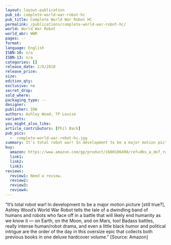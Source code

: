 ```yaml
---
layout: layout-publication
pub_id: complete-world-war-robot-hc
pub_title: Complete World War Robot HC
permalink: /publications/complete-world-war-robot-hc/
world: World War Robot
world_abr: WWR
pages: --
format: 
language: English
ISBN-10: n/a
ISBN-13: n/a
categories: []
release_date: 2/9/2010
release_price: 
size: 
edition_qty:
exclusive: no
secret_drop:
sold_where: 
packaging_type: --
designer: 
publisher: IDW
authors: Ashley Wood, TP Louise
variants:
you_might_also_like: 
article_contributors: [Phil Back]
pub_pics: 
  -  complete-world-war-robot-hc.jpg
summary: It’s total robot war! In development to be a major motion picture [still true?], Ashley Wood’s World War Robot tells the tale of a dwindling band of humans and robots who face off in a battle that will likely end humanity as we know it — on Earth, on the Moon, and on Mars, too! Badass battles, really intense human/robot drama, and even a little black humor and political intrigue are the order of the day in this oversize epic that collects both previous books in one deluxe hardcover volume.  - From Amazon
buy:
  amazon: https://www.amazon.com/gp/product/1600106498/ref=dbs_a_def_rwt_bibl_vppi_i19
  link1: 
  link2: 
  link3: 
reviews:
  review1: Need a review.
  review2:
  review3:
  review4:
---
```

<p>"It’s total robot war! In development to be a major motion picture [still true?], Ashley Wood’s World War Robot tells the tale of a dwindling band of humans and robots who face off in a battle that will likely end humanity as we know it — on Earth, on the Moon, and on Mars, too! Badass battles, really intense human/robot drama, and even a little black humor and political intrigue are the order of the day in this oversize epic that collects both previous books in one deluxe hardcover volume." [Source: Amazon]</p>